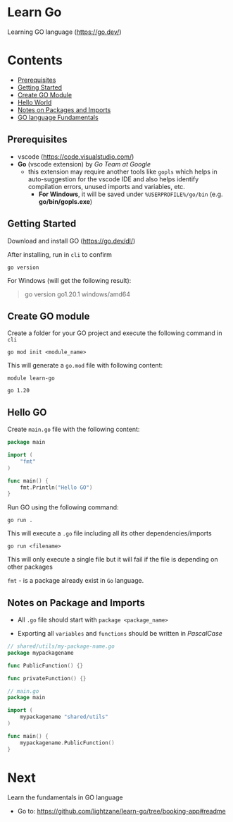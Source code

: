 # Learn Go

Learning GO language (https://go.dev/)

# Contents

- [Prerequisites](#prerequisites)
- [Getting Started](#getting-started)
- [Create GO Module](#create-go-module)
- [Hello World](#hello-go)
- [Notes on Packages and Imports](#notes-on-package-and-imports)
- [GO language Fundamentals](#next)

## Prerequisites

- vscode (https://code.visualstudio.com/)
- **Go** (vscode extension) by _Go Team at Google_
  - this extension may require another tools like `gopls` which helps in auto-suggestion for the vscode IDE and also helps identify compilation errors, unused imports and variables, etc.
    - **For Windows**, it will be saved under `%USERPROFILE%/go/bin` (e.g. **go/bin/gopls.exe**)

## Getting Started

Download and install GO (https://go.dev/dl/)

After installing, run in `cli` to confirm

```
go version
```

For Windows (will get the following result):

> go version go1.20.1 windows/amd64

## Create GO module

Create a folder for your GO project and execute the following command in `cli`

```
go mod init <module_name>
```

This will generate a `go.mod` file with following content:

```
module learn-go

go 1.20
```

## Hello GO

Create `main.go` file with the following content:

```go
package main

import (
    "fmt"
)

func main() {
    fmt.Println("Hello GO")
}
```

Run GO using the following command:

```
go run .
```

This will execute a `.go` file including all its other dependencies/imports

```
go run <filename>
```

This will only execute a single file but it will fail if the file is depending on other packages

`fmt` - is a package already exist in `Go` language.

## Notes on Package and Imports

- All `.go` file should start with `package <package_name>`

- Exporting all `variables` and `functions` should be written in _PascalCase_

```go
// shared/utils/my-package-name.go
package mypackagename

func PublicFunction() {}

func privateFunction() {}
```

```go
// main.go
package main

import (
    mypackagename "shared/utils"
)

func main() {
    mypackagename.PublicFunction()
}
```

# Next

Learn the fundamentals in GO language

- Go to: https://github.com/lightzane/learn-go/tree/booking-app#readme

